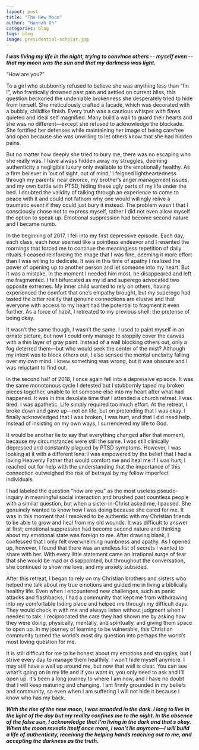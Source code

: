 ```yaml
---
layout: post
title: "The New Moon"
author: "Hannah Oh"
categories: blog
tags: blog
image: presidential-scholar.jpg
---
```


***I was living my life in the night, trying to convince others -- myself
even -- that my moon was the sun and that my darkness was light.***

“How are you?”

To a girl who stubbornly refused to believe she was anything less than “fin
!”, who frantically drowned past pain and settled on current bliss, this
question beckoned the undeniable brokenness she desperately tried to hide
from herself. She meticulously crafted a façade, which was decorated with a
bubbly, childlike finish. Every truth was a cautious whisper with flaws
quieted and ideal self magnified. Many build a wall to guard their hearts and
she was no different—except she refused to acknowledge the blockade. She
fortified her defenses while maintaining her image of being carefree and open
because she was unwilling to let others know that she had hidden pains.

But no matter how deeply she tried to bury me, there was no escaping who she
really was. I have always hidden away my struggles, deeming authenticity a
negligible luxury only available to the emotionally healthy. As a firm
believer in ‘out of sight, out of mind,’ I feigned lightheartedness through
my parents’ near divorce, my brother’s anger management issues, and my own
battle with PTSD, hiding these ugly parts of my life under the bed. I doubted
the validity of talking through an experience to come to peace with it and
could not fathom why one would willingly relive a traumatic event if they
could just bury it instead. The problem wasn’t that I consciously chose not
to express myself, rather I did not even allow myself the option to speak up.
Emotional suppression had become second nature and I became numb.

In the beginning of 2017, I fell into my first depressive episode. Each day,
each class, each hour seemed like a pointless endeavor and I resented the
mornings that forced me to continue the meaningless repetition of daily
rituals. I ceased reinforcing the image that I was fine, deeming it more
effort than I was willing to dedicate. It was in this time of apathy I
realized the power of opening up to another person and let someone into my
heart. But it was a mistake. In the moment I needed him most, he disappeared
and left me fragmented. I felt bifurcated as my id and superego advocated two
opposite extremes. My inner child wanted to rely on others, having
experienced the comfort that one’s empathy brought, but my superego had
tasted the bitter reality that genuine connections are elusive and that
everyone with access to my heart had the potential to fragment it even further.
As a force of habit, I retreated to my previous shell: the pretense of being
okay.

It wasn’t the same though, I wasn’t the same. I used to paint myself in an
ornate picture, but now I could only manage to sloppily cover the canvas with
a thin layer of gray paint. Instead of a wall blocking others out, only a fog
deterred them—but who would seek the center of the mist? Although my intent
was to block others out, I also sensed the mental unclarity falling over my
own mind. I knew something was wrong, but it was obscure and I was reluctant
to find out.

In the second half of 2018, I once again fell into a depressive episode. It
was the same monotonous cycle I detested but I stubbornly taped my broken
pieces together, unable to let someone else into my heart after what had
happened. It was in this desolate time that I attended a church retreat. I
was tired. I was apathetic. Life simply required too much effort. At the
retreat, I broke down and gave up—not on life, but on pretending that I was
okay. I finally acknowledged that I was broken, I was hurt, and that I did
need help. Instead of insisting on my own ways, I surrendered my life to God.

It would be another lie to say that everything changed after that moment,
because my circumstances were still the same. I was still clinically
depressed and constantly plagued by PTSD symptoms. However, I was looking at
it with a different lens: I was empowered by the belief that I had a loving
Heavenly Father that would comfort me and heal me if I was hurt; I reached
out for help with the understanding that the importance of this connection
outweighed the risk of betrayal by my fellow imperfect individuals.

I had labeled the question “how are you” as the most useless pseudo-inquiry
in meaningful social interaction and brushed past countless people with a
similar question, but when a sister-in-Christ asked me, I paused. She
genuinely wanted to know how I was doing because she cared for me. It was in
this moment that I resolved to be authentic with my Christian friends to be
able to grow and heal from my old wounds. It was difficult to answer at first;
emotional suppression had become second nature and thinking about my
emotional state was foreign to me. After drawing blank, I confessed that I
only felt overwhelming numbness and apathy. As I opened up, however, I found
that there was an endless list of secrets I wanted to share with her. With
every little statement came an irrational surge of fear that she would be mad
or disappointed, but throughout the conversation, she continued to show me
love, and my anxiety subsided.

After this retreat, I began to rely on my Christian brothers and sisters who
helped me talk about my true emotions and guided me in living a biblically
healthy life. Even when I encountered new challenges, such as panic attacks
and flashbacks, I had a community that kept me from withdrawing into my
comfortable hiding place and helped me through my difficult days. They would
check in with me and always listen without judgment when I needed to talk. I
reciprocated the care they had shown me by asking how they were doing,
physically, mentally, and spiritually, and giving them space to open up. In
my journey of learning to be vulnerable, this Christian community turned the
world’s most dry question into perhaps the world’s most loving question for me.

It is still difficult for me to be honest about my emotions and struggles,
but I strive every day to manage them healthily. I won’t hide myself anymore.
I may still have a wall up around me, but now that wall is clear. You can see
what’s going on in my life and if you want in, you only need to ask and I’ll
open up. It’s been a long journey to where I am now, and I have no doubt that
I will keep maturing and changing. I am firmly grounded in my beliefs and
community, so even when I am suffering I will not hide it because I know who
has my back.

***With the rise of the new moon, I was stranded in the dark. I long to live
in the light of the day but my reality confines me to the night. In the
absence of the false sun, I acknowledge that I’m living in the dark and that
s okay. When the moon reveals itself once more, I won’t lie anymore—I will
build a life of authenticity, receiving the helping hands reaching out to me,
and accepting the darkness as the truth.***

